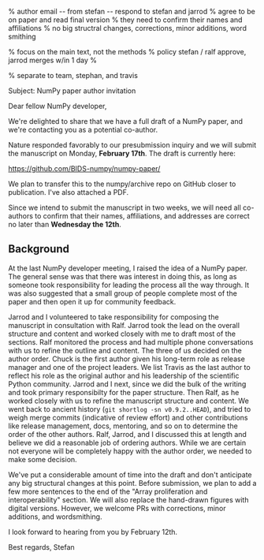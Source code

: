 % author email -- from stefan -- respond to stefan and jarrod
% agree to be on paper and read final version
% they need to confirm their names and affiliations
% no big structral changes, corrections, minor additions, word smithing

% focus on the main text, not the methods
% policy stefan / ralf approve, jarrod merges w/in 1 day
%

% separate to team, stephan, and travis


Subject: NumPy paper author invitation

Dear fellow NumPy developer,

We're delighted to share that we have a full draft of a NumPy paper,
and we're contacting you as a potential co-author.

Nature responded favorably to our presubmission inquiry and we will
submit the manuscript on Monday, **February 17th**. The draft is currently
here:

  https://github.com/BIDS-numpy/numpy-paper/

We plan to transfer this to the numpy/archive repo on GitHub closer to
publication. I've also attached a PDF.

Since we intend to submit the manuscript in two weeks, we will need all
co-authors to confirm that their names, affiliations, and addresses are correct no
later than **Wednesday the 12th**.

## Background

At the last NumPy developer meeting, I raised the idea of a NumPy paper.
The general sense was that there was interest in doing this, as long as someone
took responsibility for leading the process all the way through.  It was also
suggested that a small group of people complete most of the paper and then open
it up for community feedback.

Jarrod and I volunteered to take responsibility for composing the manuscript in
consultation with Ralf.  Jarrod took the lead on the overall structure and
content and worked closely with me to draft most of the sections.  Ralf
monitored the process and had multiple phone conversations with us to
refine the outline and content.  The three of us decided on the author
order.  Chuck is the first author given his long-term role as release manager
and one of the project leaders.  We list Travis as the last author to reflect his
role as the original author and his leadership of the scientific Python community.
Jarrod and I next, since we did the bulk of the writing and took primary responsibilty
for the paper structure.  Then Ralf, as he worked closely with us to refine the manuscript
structure and content.
We went back to ancient history (`git shortlog -sn v0.9.2..HEAD`), and tried to
weigh merge commits (indicative of review effort) and other contributions like
release management, docs, mentoring, and so on to determine the order of the
other authors.  Ralf, Jarrod, and I discussed this at length and believe we
did a reasonable job of ordering authors.  While we are certain not everyone
will be completely happy with the author order, we needed to make some decision.


We've put a considerable amount of time into the draft and don't anticipate
any big structural changes at this point.  Before submission, we plan to add
a few more sentences to the end of the "Array proliferation and interoperability"
section.  We will also replace the hand-drawn figures with digital versions.
However, we welcome PRs with corrections, minor additions, and
wordsmithing.

I look forward to hearing from you by February 12th.

Best regards,
Stefan
